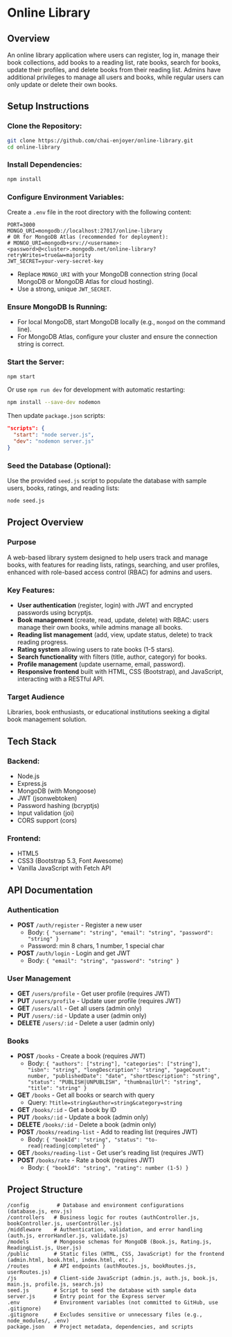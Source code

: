 # Online Library

## Overview
An online library application where users can register, log in, manage their book collections, add books to a reading list, rate books, search for books, update their profiles, and delete books from their reading list. Admins have additional privileges to manage all users and books, while regular users can only update or delete their own books.

## Setup Instructions

### Clone the Repository:
```bash
git clone https://github.com/chai-enjoyer/online-library.git
cd online-library
```

### Install Dependencies:
```bash
npm install
```

### Configure Environment Variables:
Create a `.env` file in the root directory with the following content:
```env
PORT=3000
MONGO_URI=mongodb://localhost:27017/online-library
# OR for MongoDB Atlas (recommended for deployment):
# MONGO_URI=mongodb+srv://<username>:<password>@<cluster>.mongodb.net/online-library?retryWrites=true&w=majority
JWT_SECRET=your-very-secret-key
```
- Replace `MONGO_URI` with your MongoDB connection string (local MongoDB or MongoDB Atlas for cloud hosting).
- Use a strong, unique `JWT_SECRET`.

### Ensure MongoDB Is Running:
- For local MongoDB, start MongoDB locally (e.g., `mongod` on the command line).
- For MongoDB Atlas, configure your cluster and ensure the connection string is correct.

### Start the Server:
```bash
npm start
```
Or use `npm run dev` for development with automatic restarting:
```bash
npm install --save-dev nodemon
```
Then update `package.json` scripts:
```json
"scripts": {
  "start": "node server.js",
  "dev": "nodemon server.js"
}
```

### Seed the Database (Optional):
Use the provided `seed.js` script to populate the database with sample users, books, ratings, and reading lists:
```bash
node seed.js
```

## Project Overview
### Purpose
A web-based library system designed to help users track and manage books, with features for reading lists, ratings, searching, and user profiles, enhanced with role-based access control (RBAC) for admins and users.

### Key Features:
- **User authentication** (register, login) with JWT and encrypted passwords using bcryptjs.
- **Book management** (create, read, update, delete) with RBAC: users manage their own books, while admins manage all books.
- **Reading list management** (add, view, update status, delete) to track reading progress.
- **Rating system** allowing users to rate books (1-5 stars).
- **Search functionality** with filters (title, author, category) for books.
- **Profile management** (update username, email, password).
- **Responsive frontend** built with HTML, CSS (Bootstrap), and JavaScript, interacting with a RESTful API.

### Target Audience
Libraries, book enthusiasts, or educational institutions seeking a digital book management solution.

## Tech Stack
### Backend:
- Node.js
- Express.js
- MongoDB (with Mongoose)
- JWT (jsonwebtoken)
- Password hashing (bcryptjs)
- Input validation (joi)
- CORS support (cors)

### Frontend:
- HTML5
- CSS3 (Bootstrap 5.3, Font Awesome)
- Vanilla JavaScript with Fetch API

## API Documentation

### Authentication
- **POST** `/auth/register` - Register a new user
  - Body: `{ "username": "string", "email": "string", "password": "string" }`
  - Password: min 8 chars, 1 number, 1 special char
- **POST** `/auth/login` - Login and get JWT
  - Body: `{ "email": "string", "password": "string" }`

### User Management
- **GET** `/users/profile` - Get user profile (requires JWT)
- **PUT** `/users/profile` - Update user profile (requires JWT)
- **GET** `/users/all` - Get all users (admin only)
- **PUT** `/users/:id` - Update a user (admin only)
- **DELETE** `/users/:id` - Delete a user (admin only)

### Books
- **POST** `/books` - Create a book (requires JWT)
  - Body: `{ "authors": ["string"], "categories": ["string"], "isbn": "string", "longDescription": "string", "pageCount": number, "publishedDate": "date", "shortDescription": "string", "status": "PUBLISH|UNPUBLISH", "thumbnailUrl": "string", "title": "string" }`
- **GET** `/books` - Get all books or search with query
  - Query: `?title=string&author=string&category=string`
- **GET** `/books/:id` - Get a book by ID
- **PUT** `/books/:id` - Update a book (admin only)
- **DELETE** `/books/:id` - Delete a book (admin only)
- **POST** `/books/reading-list` - Add to reading list (requires JWT)
  - Body: `{ "bookId": "string", "status": "to-read|reading|completed" }`
- **GET** `/books/reading-list` - Get user's reading list (requires JWT)
- **POST** `/books/rate` - Rate a book (requires JWT)
  - Body: `{ "bookId": "string", "rating": number (1-5) }`

## Project Structure
```
/config         # Database and environment configurations (database.js, env.js)
/controllers   # Business logic for routes (authController.js, bookController.js, userController.js)
/middleware    # Authentication, validation, and error handling (auth.js, errorHandler.js, validate.js)
/models        # Mongoose schemas for MongoDB (Book.js, Rating.js, ReadingList.js, User.js)
/public        # Static files (HTML, CSS, JavaScript) for the frontend (admin.html, book.html, index.html, etc.)
/routes        # API endpoints (authRoutes.js, bookRoutes.js, userRoutes.js)
/js            # Client-side JavaScript (admin.js, auth.js, book.js, main.js, profile.js, search.js)
seed.js        # Script to seed the database with sample data
server.js      # Entry point for the Express server
.env           # Environment variables (not committed to GitHub, use .gitignore)
.gitignore     # Excludes sensitive or unnecessary files (e.g., node_modules/, .env)
package.json   # Project metadata, dependencies, and scripts
```
